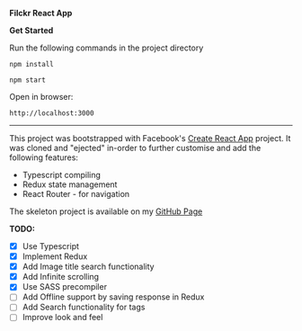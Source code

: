 **Filckr React App**

**Get Started**

Run the following commands in the project directory

`npm install`

`npm start`

Open in browser:

`http://localhost:3000`

---

This project was bootstrapped with Facebook's [Create React App](https://github.com/facebook/create-react-app) project. It was cloned and "ejected" in-order to further customise and add the following features:

- Typescript compiling
- Redux state management
- React Router - for navigation

The skeleton project is available on my [GitHub Page](https://github.com/ayan2207/webapp_template)

**TODO:**
- [x] Use Typescript
- [x] Implement Redux
- [x] Add Image title search functionality
- [x] Add Infinite scrolling
- [x] Use SASS precompiler
- [ ] Add Offline support by saving response in Redux
- [ ] Add Search functionality for tags
- [ ] Improve look and feel
